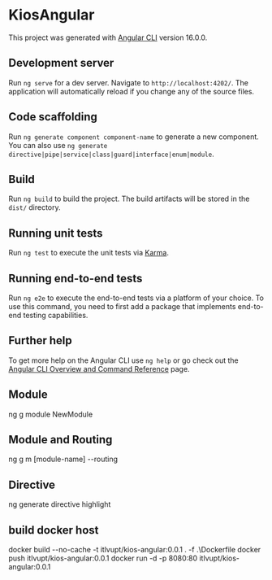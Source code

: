 # KiosAngular

This project was generated with [Angular CLI](https://github.com/angular/angular-cli) version 16.0.0.

## Development server

Run `ng serve` for a dev server. Navigate to `http://localhost:4202/`. The application will automatically reload if you change any of the source files.

## Code scaffolding

Run `ng generate component component-name` to generate a new component. You can also use `ng generate directive|pipe|service|class|guard|interface|enum|module`.

## Build

Run `ng build` to build the project. The build artifacts will be stored in the `dist/` directory.

## Running unit tests

Run `ng test` to execute the unit tests via [Karma](https://karma-runner.github.io).

## Running end-to-end tests

Run `ng e2e` to execute the end-to-end tests via a platform of your choice. To use this command, you need to first add a package that implements end-to-end testing capabilities.

## Further help

To get more help on the Angular CLI use `ng help` or go check out the [Angular CLI Overview and Command Reference](https://angular.io/cli) page.

## Module
ng g module NewModule

## Module and Routing
ng g m [module-name] --routing

## Directive
ng generate directive highlight

## build docker host
docker build --no-cache -t itlvupt/kios-angular:0.0.1 . -f .\Dockerfile
docker push itlvupt/kios-angular:0.0.1
docker run -d -p 8080:80 itlvupt/kios-angular:0.0.1